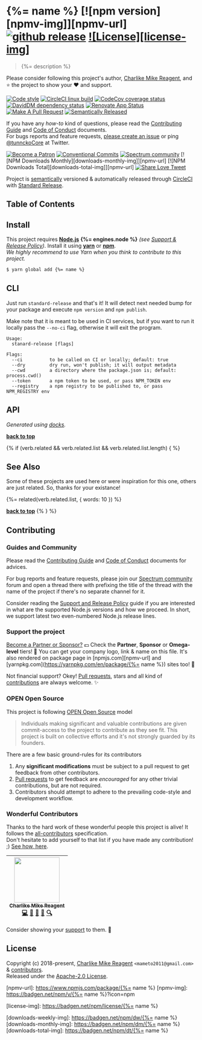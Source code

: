 # {%= name %} [![npm version][npmv-img]][npmv-url] [![github release][ghrelease-img]][ghrelease-url] [![License][license-img]][license-url]

> {%= description %}

Please consider following this project's author, [Charlike Mike Reagent](https://github.com/tunnckoCore), and :star: the project to show your :heart: and support.

<div id="thetop"></div>

[![Code style][codestyle-img]][codestyle-url]
[![CircleCI linux build][linuxbuild-img]][linuxbuild-url]
[![CodeCov coverage status][codecoverage-img]][codecoverage-url]
[![DavidDM dependency status][dependencies-img]][dependencies-url]
[![Renovate App Status][renovateapp-img]][renovateapp-url]
[![Make A Pull Request][prs-welcome-img]][prs-welcome-url]
[![Semantically Released][standard-release-img]][standard-release-url]

If you have any _how-to_ kind of questions, please read the [Contributing Guide](./CONTRIBUTING.md) and [Code of Conduct](./CODE_OF_CONDUCT.md) documents.  
For bugs reports and feature requests, [please create an issue][open-issue-url] or ping
[@tunnckoCore](https://twitter.com/tunnckoCore) at Twitter.

[![Become a Patron][patreon-img]][patreon-url]
[![Conventional Commits][ccommits-img]][ccommits-url]
[![Spectrum community][spectrum-community-img]][spectrum-community-url]
[![NPM Downloads Monthly][downloads-monthly-img]][npmv-url]
[![NPM Downloads Total][downloads-total-img]][npmv-url]
[![Share Love Tweet][shareb]][shareu]

Project is [semantically](https://semver.org) versioned & automatically released through [CircleCI](https://circleci.com) with [Standard Release][standard-release-url].

<!-- Logo when needed:

<p align="center">
  <a href="https://github.com/standard-release/cli">
    <img src="./media/logo.png" width="85%">
  </a>
</p>

-->

## Table of Contents

<!-- toc -->

## Install

This project requires [**Node.js**](https://nodejs.org) **{%= engines.node %}** _(see [Support & Release Policy](https://github.com/tunnckoCoreLabs/support-release-policy))_. Install it using
[**yarn**](https://yarnpkg.com) or [**npm**](https://npmjs.com).  
_We highly recommend to use Yarn when you think to contribute to this project._

```bash
$ yarn global add {%= name %}
```

## CLI

Just run `standard-release` and that's it!
It will detect next needed bump for your package and execute `npm version` and `npm publish`.

Make note that it is meant to be used in CI services, but if you want to run it locally pass
the `--no-ci` flag, otherwise it will exit the program.

```
Usage:
  stanard-release [flags]

Flags:
  --ci          to be called on CI or locally; default: true
  --dry         dry run, won't publish; it will output metadata
  --cwd         a directory where the package.json is; default: process.cwd()
  --token       a npm token to be used, or pass NPM_TOKEN env
  --registry    a npm registry to be published to, or pass NPM_REGISTRY env

```

## API

<!-- docks-start -->
_Generated using [docks](http://npm.im/docks)._



<!-- docks-end -->

**[back to top](#thetop)**

{% if (verb.related && verb.related.list && verb.related.list.length) { %}

## See Also

Some of these projects are used here or were inspiration for this one, others are just related. So, thanks for your existance!

{%= related(verb.related.list, { words: 10 }) %}

**[back to top](#thetop)**
{% } %}

## Contributing

### Guides and Community

Please read the [Contributing Guide](./CONTRIBUTING.md) and [Code of Conduct](./CODE_OF_CONDUCT.md) documents for advices.

For bug reports and feature requests, please join our [Spectrum community][spectrum-community-url] forum and open a thread there with prefixing the title of the thread with the name of the project if there's no separate channel for it.

Consider reading the [Support and Release Policy](https://github.com/tunnckoCoreLabs/support-release-policy) guide if you are interested in what are the supported Node.js versions and how we proceed. In short, we support latest two even-numbered Node.js release lines.

### Support the project

[Become a Partner or Sponsor?][patreon-url] :dollar: Check the **Partner**, **Sponsor** or **Omega-level** tiers! :tada: You can get your company logo, link & name on this file. It's also rendered on package page in [npmjs.com][npmv-url] and [yarnpkg.com](https://yarnpkg.com/en/package/{%= name %}) sites too! :rocket:

Not financial support? Okey! [Pull requests](https://github.com/tunnckoCoreLabs/contributing#opening-a-pull-request), stars and all kind of [contributions](https://opensource.guide/how-to-contribute/#what-it-means-to-contribute) are always
welcome. :sparkles:

### OPEN Open Source

This project is following [OPEN Open Source](http://openopensource.org) model

> Individuals making significant and valuable contributions are given commit-access to the project to contribute as they see fit. This project is built on collective efforts and it's not strongly guarded by its founders.

There are a few basic ground-rules for its contributors

1. Any **significant modifications** must be subject to a pull request to get feedback from other contributors.
2. [Pull requests](https://github.com/tunnckoCoreLabs/contributing#opening-a-pull-request) to get feedback are _encouraged_ for any other trivial contributions, but are not required.
3. Contributors should attempt to adhere to the prevailing code-style and development workflow.

### Wonderful Contributors

Thanks to the hard work of these wonderful people this project is alive! It follows the
[all-contributors](https://github.com/kentcdodds/all-contributors) specification.  
Don't hesitate to add yourself to that list if you have made any contribution! ;) [See how,
here](https://github.com/jfmengels/all-contributors-cli#usage).

<!-- ALL-CONTRIBUTORS-LIST:START - Do not remove or modify this section -->
<!-- prettier-ignore -->
| [<img src="https://avatars3.githubusercontent.com/u/5038030?v=4" width="120px;"/><br /><sub><b>Charlike Mike Reagent</b></sub>](https://tunnckocore.com)<br />[💻](https://github.com/standard-release/cli/commits?author=tunnckoCore "Code") [📖](https://github.com/standard-release/cli/commits?author=tunnckoCore "Documentation") [💬](#question-tunnckoCore "Answering Questions") [👀](#review-tunnckoCore "Reviewed Pull Requests") [🔍](#fundingFinding-tunnckoCore "Funding Finding") |
| :---: |

<!-- ALL-CONTRIBUTORS-LIST:END -->

Consider showing your [support](#support-the-project) to them. :sparkling_heart:

## License

Copyright (c) 2018-present, [Charlike Mike Reagent](https://tunnckocore.com) `<mameto2011@gmail.com>` & [contributors](#wonderful-contributors).  
Released under the [Apache-2.0 License][license-url].

<!-- Heading badges -->

[npmv-url]: https://www.npmjs.com/package/{%= name %}
[npmv-img]: https://badgen.net/npm/v/{%= name %}?icon=npm

[ghrelease-url]: https://github.com/standard-release/cli/releases/latest
[ghrelease-img]: https://badgen.net/github/release/standard-release/cli?icon=github
[license-url]: https://github.com/standard-release/cli/blob/master/LICENSE

[license-img]: https://badgen.net/npm/license/{%= name %}

<!-- Front line badges -->

[codestyle-url]: https://github.com/airbnb/javascript
[codestyle-img]: https://badgen.net/badge/code%20style/airbnb/ff5a5f?icon=airbnb
[linuxbuild-url]: https://circleci.com/gh/standard-release/cli/tree/master
[linuxbuild-img]: https://badgen.net/circleci/github/standard-release/cli/master?label=build&icon=circleci
[codecoverage-url]: https://codecov.io/gh/standard-release/cli
[codecoverage-img]: https://badgen.net/codecov/c/github/standard-release/cli?icon=codecov
[dependencies-url]: https://david-dm.org/standard-release/cli
[dependencies-img]: https://badgen.net/david/dep/standard-release/cli?label=deps
[ccommits-url]: https://conventionalcommits.org/
[ccommits-img]: https://badgen.net/badge/conventional%20commits/v1.0.0/dfb317
[standard-release-url]: https://github.com/standard-release/standard-release
[standard-release-img]: https://badgen.net/badge/semantically/released/05c5ff
[spectrum-community-img]: https://badgen.net/badge/spectrum/community/7b16ff
[spectrum-community-url]: https://spectrum.chat/tunnckoCore

[downloads-weekly-img]: https://badgen.net/npm/dw/{%= name %}
[downloads-monthly-img]: https://badgen.net/npm/dm/{%= name %}
[downloads-total-img]: https://badgen.net/npm/dt/{%= name %}

[renovateapp-url]: https://renovatebot.com
[renovateapp-img]: https://badgen.net/badge/renovate/enabled/green
[prs-welcome-img]: https://badgen.net/badge/PRs/welcome/green
[prs-welcome-url]: http://makeapullrequest.com
[paypal-donate-url]: https://paypal.me/tunnckoCore/10
[paypal-donate-img]: https://badgen.net/badge/$/support/purple
[patreon-url]: https://www.patreon.com/bePatron?u=5579781
[patreon-img]: https://badgen.net/badge/patreon/tunnckoCore/F96854?icon=patreon
[patreon-sponsor-img]: https://badgen.net/badge/become/a%20sponsor/F96854?icon=patreon
[shareu]: https://twitter.com/intent/tweet?text=https://github.com/standard-release/cli&via=tunnckoCore
[shareb]: https://badgen.net/badge/twitter/share/1da1f2?icon=twitter
[open-issue-url]: https://github.com/standard-release/cli/issues/new
